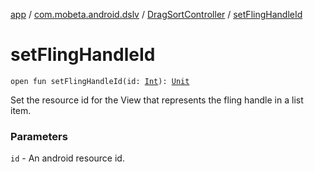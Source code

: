 [app](../../index.md) / [com.mobeta.android.dslv](../index.md) / [DragSortController](index.md) / [setFlingHandleId](.)

# setFlingHandleId

`open fun setFlingHandleId(id: `[`Int`](https://kotlinlang.org/api/latest/jvm/stdlib/kotlin/-int/index.html)`): `[`Unit`](https://kotlinlang.org/api/latest/jvm/stdlib/kotlin/-unit/index.html)

Set the resource id for the View that represents the fling handle in a list item.

### Parameters

`id` - An android resource id.